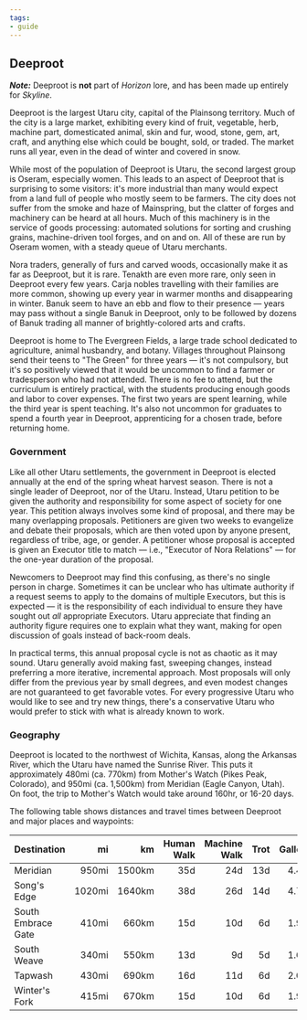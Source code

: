 ```yaml
---
tags:
- guide
---
```


## Deeproot

**_Note:_** Deeproot is **not** part of _Horizon_ lore, and has been made up entirely for _Skyline_.

Deeproot is the largest Utaru city, capital of the Plainsong territory.
Much of the city is a large market, exhibiting every kind of fruit, vegetable, herb, machine part, domesticated animal, skin and fur, wood, stone, gem, art, craft, and anything else which could be bought, sold, or traded.
The market runs all year, even in the dead of winter and covered in snow.

While most of the population of Deeproot is Utaru, the second largest group is Oseram, especially women.
This leads to an aspect of Deeproot that is surprising to some visitors: it's more industrial than many would expect from a land full of people who mostly seem to be farmers.
The city does not suffer from the smoke and haze of Mainspring, but the clatter of forges and machinery can be heard at all hours.
Much of this machinery is in the service of goods processing: automated solutions for sorting and crushing grains, machine-driven tool forges, and on and on.
All of these are run by Oseram women, with a steady queue of Utaru merchants.

Nora traders, generally of furs and carved woods, occasionally make it as far as Deeproot, but it is rare.
Tenakth are even more rare, only seen in Deeproot every few years.
Carja nobles travelling with their families are more common, showing up every year in warmer months and disappearing in winter.
Banuk seem to have an ebb and flow to their presence — years may pass without a single Banuk in Deeproot, only to be followed by dozens of Banuk trading all manner of brightly-colored arts and crafts.

Deeproot is home to The Evergreen Fields, a large trade school dedicated to agriculture, animal husbandry, and botany.
Villages throughout Plainsong send their teens to "The Green" for three years — it's not compulsory, but it's so positively viewed that it would be uncommon to find a farmer or tradesperson who had not attended.
There is no fee to attend, but the curriculum is entirely practical, with the students producing enough goods and labor to cover expenses.
The first two years are spent learning, while the third year is spent teaching.
It's also not uncommon for graduates to spend a fourth year in Deeproot, apprenticing for a chosen trade, before returning home.

### Government

Like all other Utaru settlements, the government in Deeproot is elected annually at the end of the spring wheat harvest season.
There is not a single leader of Deeproot, nor of the Utaru.
Instead, Utaru petition to be given the authority and responsibility for some aspect of society for one year.
This petition always involves some kind of proposal, and there may be many overlapping proposals.
Petitioners are given two weeks to evangelize and debate their proposals, which are then voted upon by anyone present, regardless of tribe, age, or gender.
A petitioner whose proposal is accepted is given an Executor title to match — i.e., "Executor of Nora Relations" — for the one-year duration of the proposal.

Newcomers to Deeproot may find this confusing, as there's no single person in charge.
Sometimes it can be unclear who has ultimate authority if a request seems to apply to the domains of multiple Executors, but this is expected — it is the responsibility of each individual to ensure they have sought out _all_ appropriate Executors.
Utaru appreciate that finding an authority figure requires one to explain what they want, making for open discussion of goals instead of back-room deals.

In practical terms, this annual proposal cycle is not as chaotic as it may sound.
Utaru generally avoid making fast, sweeping changes, instead preferring a more iterative, incremental approach.
Most proposals will only differ from the previous year by small degrees, and even modest changes are not guaranteed to get favorable votes.
For every progressive Utaru who would like to see and try new things, there's a conservative Utaru who would prefer to stick with what is already known to work.

### Geography

Deeproot is located to the northwest of Wichita, Kansas, along the Arkansas River, which the Utaru have named the Sunrise River.
This puts it approximately 480mi (ca. 770km) from Mother's Watch (Pikes Peak, Colorado), and 950mi (ca. 1,500km) from Meridian (Eagle Canyon, Utah).
On foot, the trip to Mother's Watch would take around 160hr, or 16-20 days.

The following table shows distances and travel times between Deeproot and major places and waypoints:

| Destination | mi | km | Human Walk | Machine Walk | Trot | Gallop |
| :--- | ---: | ---: | ---: | ---: | ---: | ---: |
| Meridian | 950mi | 1500km | 35d | 24d | 13d | 4.4d | 
| Song's Edge | 1020mi | 1640km | 38d | 26d | 14d | 4.7d |
| South Embrace Gate | 410mi | 660km | 15d | 10d | 6d | 1.9d |
| South Weave | 340mi | 550km | 13d | 9d | 5d | 1.6d |
| Tapwash | 430mi | 690km | 16d | 11d | 6d | 2.0d |
| Winter's Fork | 415mi | 670km | 15d | 10d | 6d | 1.9d |
